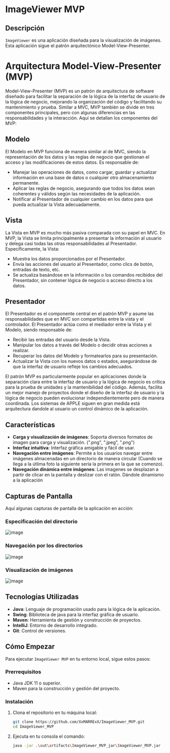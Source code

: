 # ImageViewer MVP

## Descripción
`ImageViewer` es una aplicación diseñada para la visualización de imágenes. Esta aplicación sigue el patrón arquitectónico Model-View-Presenter.

# Arquitectura Model-View-Presenter (MVP)

Model-View-Presenter (MVP) es un patrón de arquitectura de software diseñado para facilitar la separación de la lógica de la interfaz de usuario de la lógica de negocio, mejorando la organización del código y 
facilitando su mantenimiento y prueba. Similar a MVC, MVP también se divide en tres componentes principales, pero con algunas diferencias en las responsabilidades y la interacción. Aquí se detallan los componentes del MVP:

## Modelo
El Modelo en MVP funciona de manera similar al de MVC, siendo la representación de los datos y las reglas de negocio que gestionan el acceso y las modificaciones de estos datos. Es responsable de:

- Manejar las operaciones de datos, como cargar, guardar y actualizar información en una base de datos o cualquier otro almacenamiento permanente.
- Aplicar las reglas de negocio, asegurando que todos los datos sean coherentes y válidos según las necesidades de la aplicación.
- Notificar al Presentador de cualquier cambio en los datos para que pueda actualizar la Vista adecuadamente.

## Vista
La Vista en MVP es mucho más pasiva comparada con su papel en MVC. En MVP, la Vista se limita principalmente a presentar la información al usuario y delega casi todas las otras responsabilidades al Presentador. 
Específicamente, la Vista:

- Muestra los datos proporcionados por el Presentador.
- Envía las acciones del usuario al Presentador, como clics de botón, entradas de texto, etc.
- Se actualiza basándose en la información o los comandos recibidos del Presentador, sin contener lógica de negocio o acceso directo a los datos.

## Presentador
El Presentador es el componente central en el patrón MVP y asume las responsabilidades que en MVC son compartidas entre la vista y el controlador. 
El Presentador actúa como el mediador entre la Vista y el Modelo, siendo responsable de:

- Recibir las entradas del usuario desde la Vista.
- Manipular los datos a través del Modelo o decidir otras acciones a realizar.
- Recuperar los datos del Modelo y formatearlos para su presentación.
- Actualizar la Vista con los nuevos datos o estados, asegurándose de que la interfaz de usuario refleje los cambios adecuados.

El patrón MVP es particularmente popular en aplicaciones donde la separación clara entre la interfaz de usuario y la lógica de negocio es crítica para la prueba de unidades y la mantenibilidad del código. 
Además, facilita un mejor manejo de proyectos donde el diseño de la interfaz de usuario y la lógica de negocio pueden evolucionar independientemente pero de manera coordinada. Los sistemas de APPLE siguen en gran medida
está arquitectura dandole al usuario un control dinámico de la aplicación.

## Características
- **Carga y visualización de imágenes**: Soporta diversos formatos de imagen para carga y visualización. (".png", ".jpeg", ".png")
- **Interfaz intuitiva**: Interfaz gráfica amigable y fácil de usar.
- **Navegación entre imágenes**: Permite a los usuarios navegar entre imágenes almacenadas en un directorio de manera circular (Cuando se llega a la útlima foto la siguiente sería la primera en la que se comenzo).
- **Navegación dinámica entre imágenes**: Las imagenes se desplazan a partir de clicar en la pantalla y deslizar con el ratón. Dándole dinamismo a la aplicación

## Capturas de Pantalla
Aquí algunas capturas de pantalla de la aplicación en acción:

### Especificación del directorio
![image](https://github.com/XxMARRExX/ImageViewer_MVC/assets/95377322/11403323-d573-4a82-9976-3eaf9b0c035c)

### Navegación por los directorios
![image](https://github.com/XxMARRExX/ImageViewer_MVC/assets/95377322/9463d844-06c7-4012-bbdb-13bfb3a42952)

### Visualización de imágenes
![image](https://github.com/XxMARRExX/ImageViewer_MVP/assets/95377322/6249690c-a5c3-45ad-a8d7-64569cdf085c)


## Tecnologías Utilizadas
- **Java**: Lenguaje de programación usado para la lógica de la aplicación.
- **Swing**: Biblioteca de java para la interfaz gráfica de usuario.
- **Maven**: Herramienta de gestión y construcción de proyectos.
- **IntelliJ**: Entorno de desarrollo integrado.
- **Git**: Control de versiones.

## Cómo Empezar
Para ejecutar `ImageViewer MVP` en tu entorno local, sigue estos pasos:

### Prerrequisitos
- Java JDK 11 o superior.
- Maven para la construcción y gestión del proyecto.

### Instalación
1. Clona el repositorio en tu máquina local:
   ```bash
   git clone https://github.com/XxMARRExX/ImageViewer_MVP.git
   cd ImageViewer_MVP
2. Ejecuta en tu consola el comando:
   ```bash
   java -jar .\out\artifacts\ImageViewer_MVP_jar\ImageViewer_MVP.jar
